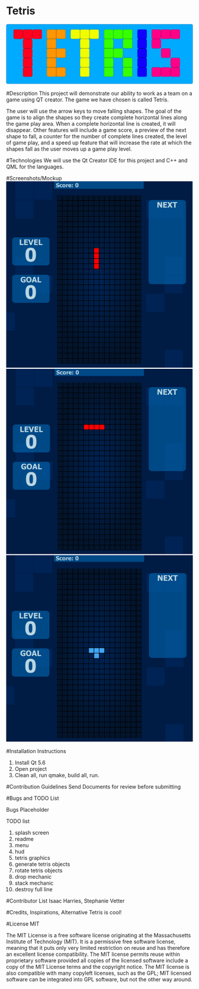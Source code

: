 # Tetris
![Alt text](icon2.jpg)

#Description
This project will demonstrate our ability to work as a team on a game using QT creator. The game we have chosen is called Tetris.

The user will use the arrow keys to move falling shapes. The goal of the game is to align the shapes so they create complete horizontal lines along the game play area. When a complete horizontal line is created, it will disappear. Other features will include a game score, a preview of the next shape to fall, a counter for the number of complete lines created, the level of game play, and a speed up feature that will increase the rate at which the shapes fall as the user moves up a game play level.

#Technologies
We will use the Qt Creator IDE for this project and C++ and QML for the languages.

#Screenshots/Mockup
![Alt text](screenshot1.PNG)
![Alt text](screenshot2.PNG)
![Alt text](screenshot3.PNG)

#Installation Instructions
1. Install Qt 5.6 
2. Open project 
3. Clean all, run qmake, build all, run. 

#Contribution Guidelines
Send Documents for review before submitting

#Bugs and TODO List

Bugs
Placeholder

TODO list
1. splash screen
2. readme
3. menu
4. hud
5. tetris graphics
6. generate tetris objects
7. rotate tetris objects
8. drop mechanic
9. stack mechanic
10. destroy full line

#Contributor List
Isaac Harries,
Stephanie Vetter

#Credits, Inspirations, Alternative
Tetris is cool!

#License
MIT

The MIT License is a free software license originating at the Massachusetts Institute of Technology (MIT). It is a permissive free software license, meaning that it puts only very limited restriction on reuse and has therefore an excellent license compatibility. The MIT license permits reuse within proprietary software provided all copies of the licensed software include a copy of the MIT License terms and the copyright notice. The MIT license is also compatible with many copyleft licenses, such as the GPL; MIT licensed software can be integrated into GPL software, but not the other way around.
